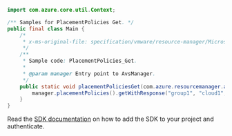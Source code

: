 ```java
import com.azure.core.util.Context;

/** Samples for PlacementPolicies Get. */
public final class Main {
    /*
     * x-ms-original-file: specification/vmware/resource-manager/Microsoft.AVS/stable/2021-12-01/examples/PlacementPolicies_Get.json
     */
    /**
     * Sample code: PlacementPolicies_Get.
     *
     * @param manager Entry point to AvsManager.
     */
    public static void placementPoliciesGet(com.azure.resourcemanager.avs.AvsManager manager) {
        manager.placementPolicies().getWithResponse("group1", "cloud1", "cluster1", "policy1", Context.NONE);
    }
}
```

Read the [SDK documentation](https://github.com/Azure/azure-sdk-for-java/blob/azure-resourcemanager-avs_1.0.0-beta.3/sdk/avs/azure-resourcemanager-avs/README.md) on how to add the SDK to your project and authenticate.
